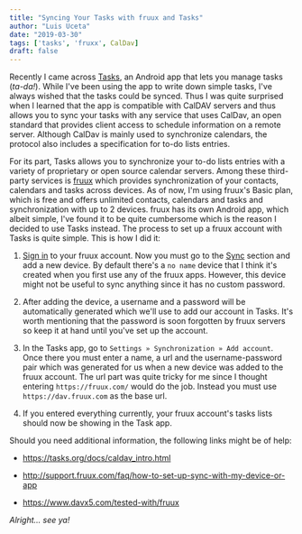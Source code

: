 ```yaml
---
title: "Syncing Your Tasks with fruux and Tasks"
author: "Luis Uceta"
date: "2019-03-30"
tags: ['tasks', 'fruxx', CalDav]
draft: false
---
```



Recently I came across [Tasks](https://tasks.org/), an Android app that lets you
manage tasks (*ta-da!*). While I've been using the app to write down simple
tasks, I've always wished that the tasks could be synced. Thus I was quite
surprised when I learned that the app is compatible with CalDAV servers and
thus allows you to sync your tasks with any service that uses CalDav, an open
standard that provides client access to schedule information on a remote
server. Although CalDav is mainly used to synchronize calendars, the protocol
also includes a specification for to-do lists entries.

For its part, Tasks allows you to synchronize your to-do lists entries with a
variety of proprietary or open source calendar servers. Among these third-party
services is [fruux](https://fruux.com/) which provides synchronization of your
contacts, calendars and tasks across devices. As of now, I'm using fruux's 
Basic plan, which is free and offers unlimited contacts, calendars and tasks
and synchronization with up to 2 devices. fruux has its own Android app, which
albeit simple, I've found it to be quite cumbersome which is the reason I decided 
to use Tasks instead. The process to set up a fruux account with Tasks is
quite simple. This is how I did it:

1) [Sign in](https://fruux.com/account/login/) to your fruux account. Now
   you must go to the [Sync](https://fruux.com/sync/) section and add a new
   device. By default there's a `no name` device that I think it's created when
   you first use any of the fruux apps. However, this device might not be useful
   to sync anything since it has no custom password.

2) After adding the device, a username and a password will be automatically
   generated which we'll use to add our account in Tasks. It's worth mentioning
   that the password is soon forgotten by fruux servers so keep it at hand until
   you've set up the account.

3) In the Tasks app, go to `Settings » Synchronization » Add account`. Once
   there you must enter a name, a url and the username-password pair which was
   generated for us when a new device was added to the fruux account. The url 
   part was quite tricky for me since I thought entering `https://fruux.com/`
   would do the job. Instead you must use `https://dav.fruux.com` as the base 
   url.

4) If you entered everything currently, your fruux account's tasks lists
   should now be showing in the Task app.
 
Should you need additional information, the following links might be of help:

* https://tasks.org/docs/caldav_intro.html

* http://support.fruux.com/faq/how-to-set-up-sync-with-my-device-or-app

* https://www.davx5.com/tested-with/fruux

*Alright... see ya!*
